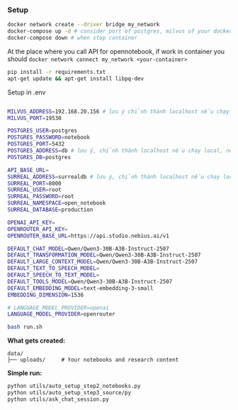 ### Setup

```bash
docker network create --driver bridge my_network 
docker-compose up -d # consider port of postgres, milvus of your docker-compose
docker-compose down # when stop container
```

At the place where you call API for opennotebook, if work in container you should `docker network connect my_network <your-container>`
```bash
pip install -r requirements.txt
apt-get update && apt-get install libpq-dev
```

Setup in .env
```bash

MILVUS_ADDRESS=192.168.20.156 # lưu ý chỉnh thành localhost nếu chạy local
MILVUS_PORT=19530

POSTGRES_USER=postgres
POSTGRES_PASSWORD=notebook
POSTGRES_PORT=5432
POSTGRES_ADDRESS=db # lưu ý, chỉnh thành localhost nếu chạy local, nếu tạo network connect đến container chứa service db thì để nguyên
POSTGRES_DB=postgres

API_BASE_URL=
SURREAL_ADDRESS=surrealdb # lưu ý, chỉnh thành localhost nếu chạy local, nếu tạo network connect đến container suurealdb thì để nguyên
SURREAL_PORT=8000
SURREAL_USER=root
SURREAL_PASSWORD=root
SURREAL_NAMESPACE=open_notebook
SURREAL_DATABASE=production

OPENAI_API_KEY=
OPENROUTER_API_KEY=
OPENROUTER_BASE_URL=https://api.studio.nebius.ai/v1

DEFAULT_CHAT_MODEL=Qwen/Qwen3-30B-A3B-Instruct-2507
DEFAULT_TRANSFORMATION_MODEL=Qwen/Qwen3-30B-A3B-Instruct-2507
DEFAULT_LARGE_CONTEXT_MODEL=Qwen/Qwen3-30B-A3B-Instruct-2507
DEFAULT_TEXT_TO_SPEECH_MODEL=
DEFAULT_SPEECH_TO_TEXT_MODEL=
DEFAULT_TOOLS_MODEL=Qwen/Qwen3-30B-A3B-Instruct-2507
DEFAULT_EMBEDDING_MODEL=text-embedding-3-small
EMBEDDING_DIMENSION=1536

# LANGUAGE_MODEL_PROVIDER=openai 
LANGUAGE_MODEL_PROVIDER=openrouter
```

```bash
bash run.sh
```

**What gets created:**
```
data/
├── uploads/     # Your notebooks and research content
```

**Simple run:**
```bash
python utils/auto_setup_step2_notebooks.py
python utils/auto_setup_step3_source/py
python utils/ask_chat_session.py
```



